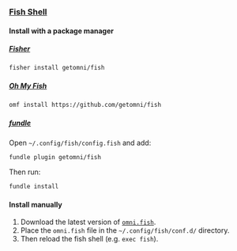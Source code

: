 ### [Fish Shell](http://fishshell.com)

#### Install with a package manager

##### [Fisher](https://github.com/jorgebucaran/fisher)

```sh
fisher install getomni/fish
```

##### [Oh My Fish](https://github.com/oh-my-fish/oh-my-fish)

```sh
omf install https://github.com/getomni/fish
```

##### [fundle](https://github.com/danhper/fundle)

Open `~/.config/fish/config.fish` and add:

```fish
fundle plugin getomni/fish
```

Then run:

```sh
fundle install
```

#### Install manually

1. Download the latest version of [`omni.fish`](https://github.com/getomni/fish/releases/latest/download/omni.fish).
2. Place the `omni.fish` file in the `~/.config/fish/conf.d/` directory.
3. Then reload the fish shell (e.g. `exec fish`).
